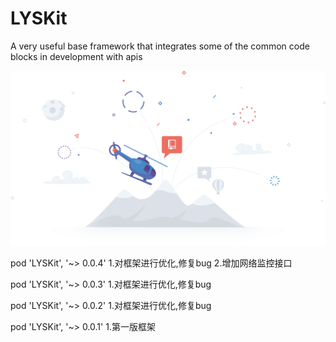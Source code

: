 # LYSKit
A very useful base framework that integrates some of the common code blocks in development with apis

![image](https://github.com/LIYANGSHUAI/LYSKit/blob/master/image.png)

pod 'LYSKit', '~> 0.0.4'
1.对框架进行优化,修复bug
2.增加网络监控接口

pod 'LYSKit', '~> 0.0.3'
1.对框架进行优化,修复bug

pod 'LYSKit', '~> 0.0.2'
1.对框架进行优化,修复bug

pod 'LYSKit', '~> 0.0.1'
1.第一版框架
